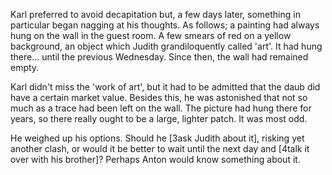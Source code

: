 
Karl preferred to avoid decapitation but, a few days later, something in particular began nagging at his thoughts. As follows; a painting had always hung on the wall in the guest room. A few smears of red on a yellow background, an object which Judith grandiloquently called 'art'. It had hung there... until the previous Wednesday. Since then, the wall had remained empty.

Karl didn't miss the 'work of art', but it had to be admitted that the daub did have a certain market value. Besides this, he was astonished that not so much as a trace had been left on the wall. The picture had hung there for years, so there really ought to be a large, lighter patch. It was most odd.

He weighed up his options. Should he \[3ask Judith about it\], risking yet another clash, or would it be better to wait until the next day and \[4talk it over with his brother\]? Perhaps Anton would know something about it. 


